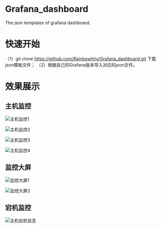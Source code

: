 # Grafana_dashboard
The json templates of grafana dashboard.

# 快速开始
（1）git clone https://github.com/Rainbowhhy/Grafana_dashboard.git 下载json模板文件；
（2）根据自己的Grafana版本导入对应的json文件。

# 效果展示
## 主机监控
![主机监控1](https://user-images.githubusercontent.com/46548810/151692230-bf074ff5-bb47-49e7-9daa-75981430bab7.png)

![主机监控2](https://user-images.githubusercontent.com/46548810/151692253-d8c9ca40-01fa-45ae-9d26-0b6d9374f24b.png)

![主机监控3](https://user-images.githubusercontent.com/46548810/151692256-4a5c6f57-a1d4-4495-b7f0-87d4fa0436fc.png)

![主机监控4](https://user-images.githubusercontent.com/46548810/151692264-35a660d4-59fa-4f51-ba74-4b81dca273bc.png)

## 监控大屏
![监控大屏1](https://user-images.githubusercontent.com/46548810/151692284-f64ad99b-8e46-4f02-a8f6-96e24cf568b2.png)

![监控大屏2](https://user-images.githubusercontent.com/46548810/151692289-eda17136-65ad-46d3-902f-8acb3bed06ef.png)

## 宕机监控
![主机宕机信息](https://user-images.githubusercontent.com/46548810/151692301-3c3f9943-d7bd-493a-9a24-4f2aada46271.png)
